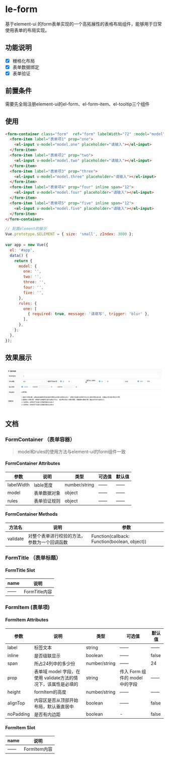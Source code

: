 # le-form

基于element-ui 的form表单实现的一个高拓展性的表格布局组件，能够用于日常使用表单的布局实现。

## 功能说明

- [x] 栅格化布局
- [x] 表单数据绑定
- [x] 表单验证

## 前置条件

需要先全局注册element-ui的el-form、el-form-item、el-tooltip三个组件

## 使用

```html
<form-container class="form"  ref="form" labelWidth="72" :model="model" :rules="rules">
  <form-item label="表单项1" prop="one">
    <el-input v-model="model.one" placeholder="请输入"></el-input>
  </form-item>
  <form-item label="表单项2" prop="two">
    <el-input v-model="model.two" placeholder="请输入"></el-input>
  </form-item>
  <form-item label="表单项3" prop="three">
    <el-input v-model="model.three" placeholder="请输入"></el-input>
  </form-item>
  <form-item label="表单项4" prop="four" inline span="12">
    <el-input v-model="model.four" placeholder="请输入"></el-input>
  </form-item>
  <form-item label="表单项5" prop="five" inline span="12">
    <el-input v-model="model.five" placeholder="请输入"></el-input>
  </form-item>
</form-container>
```

```javascript
// 配置element的展示
Vue.prototype.$ELEMENT = { size: 'small', zIndex: 3000 };

var app = new Vue({
  el: '#app',
  data() {
    return {
      model: {
        one: '',
        two: '',
        three: '',
        four: '',
        five: '',
      },
      rules: {
        one: [
          { required: true, message: '请填写', trigger: 'blur' },
        ],
      },
    };
  },
});
```

## 效果展示

![image](./public/images/1.jpg)

## 文档

### FormContainer （表单容器）

> model和rules的使用方法与element-ui的form组件一致

#### FormContainer Attributes

参数 | 说明 | 类型 | 可选值 | 默认值
---|---|---|---|---
labelWidth | lable宽度 | number/string | —— | ——
model | 表单数据对象 | object | —— | ——
rules | 表单验证规则 | object | —— | ——

#### FormContainer Methods

方法名 | 说明 | 参数
---|---|---
validate | 对整个表单进行校验的方法，参数为一个回调函数 | Function(callback: Function(boolean, object))

### FormTitle （表单标题）

#### FormTitle Slot

name | 说明
---|---
—— | FormTitle内容

### FormItem (表单项)

#### FormItem Attributes

参数 | 说明 | 类型 | 可选值 | 默认值
---|---|---|---|---
label | 标签文本 | string | —— | ——
inline | 是否级联显示 | boolean | —— | false
span | 所占24列中的多少份 | number/string | —— | 24
prop | 表单域 model 字段，在使用 validate方法的情况下，该属性是必填的 | string | 传入 Form 组件的 model 中的字段 | ——
height | formItem的高度 | number/string | —— | ——
alignTop | 内容区是否从顶部开始布局，默认垂直居中 | boolean | —— | false
noPadding | 是否有内边距 | boolean | - | false

#### FormItem Slot

name | 说明
---|---
—— | FormItem内容
